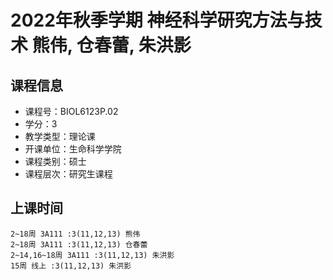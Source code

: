 # 2022年秋季学期 神经科学研究方法与技术 熊伟, 仓春蕾, 朱洪影






## 课程信息

- 课程号：BIOL6123P.02
- 学分：3
- 教学类型：理论课
- 开课单位：生命科学学院
- 课程类别：硕士
- 课程层次：研究生课程

## 上课时间

```
2~18周 3A111 :3(11,12,13) 熊伟
2~18周 3A111 :3(11,12,13) 仓春蕾
2~14,16~18周 3A111 :3(11,12,13) 朱洪影
15周 线上 :3(11,12,13) 朱洪影
```

